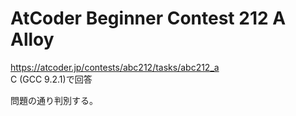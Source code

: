 # AtCoder Beginner Contest 212 A Alloy  
https://atcoder.jp/contests/abc212/tasks/abc212_a  
C (GCC 9.2.1)で回答  

問題の通り判別する。
